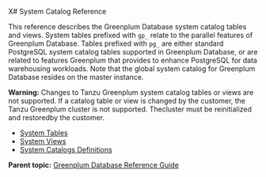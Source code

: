 X# System Catalog Reference 

This reference describes the Greenplum Database system catalog tables and views. System tables prefixed with `gp_` relate to the parallel features of Greenplum Database. Tables prefixed with `pg_` are either standard PostgreSQL system catalog tables supported in Greenplum Database, or are related to features Greenplum that provides to enhance PostgreSQL for data warehousing workloads. Note that the global system catalog for Greenplum Database resides on the master instance.

**Warning:** Changes to Tanzu Greenplum system catalog tables or views are not supported. If a catalog table or view is changed by the customer, the Tanzu Greenplum cluster is not supported. Thecluster must be reinitialized and restoredby the customer.

-   [System Tables](catalog_ref-tables.html)
-   [System Views](catalog_ref-views.html)
-   [System Catalogs Definitions](catalog_ref-html.html)

**Parent topic:** [Greenplum Database Reference Guide](../ref_guide.html)

